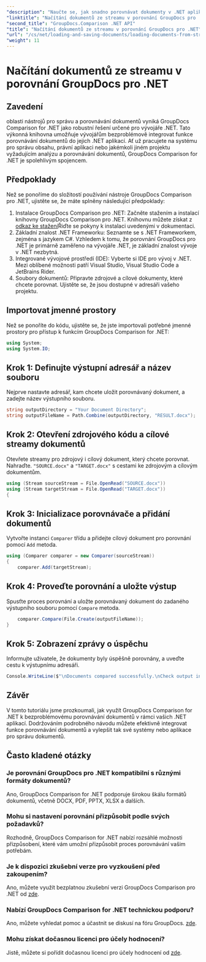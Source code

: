 ```yaml
---
"description": "Naučte se, jak snadno porovnávat dokumenty v .NET aplikacích pomocí GroupDocs Comparison, výkonné .NET knihovny."
"linktitle": "Načítání dokumentů ze streamu v porovnání GroupDocs pro .NET"
"second_title": "GroupDocs.Comparison .NET API"
"title": "Načítání dokumentů ze streamu v porovnání GroupDocs pro .NET"
"url": "/cs/net/loading-and-saving-documents/loading-documents-from-stream/"
"weight": 11
---
```


# Načítání dokumentů ze streamu v porovnání GroupDocs pro .NET

## Zavedení
oblasti nástrojů pro správu a porovnávání dokumentů vyniká GroupDocs Comparison for .NET jako robustní řešení určené pro vývojáře .NET. Tato výkonná knihovna umožňuje vývojářům bezproblémově integrovat funkce porovnávání dokumentů do jejich .NET aplikací. Ať už pracujete na systému pro správu obsahu, právní aplikaci nebo jakémkoli jiném projektu vyžadujícím analýzu a porovnávání dokumentů, GroupDocs Comparison for .NET je spolehlivým spojencem.
## Předpoklady
Než se ponoříme do složitostí používání nástroje GroupDocs Comparison pro .NET, ujistěte se, že máte splněny následující předpoklady:
1. Instalace GroupDocs Comparison pro .NET: Začněte stažením a instalací knihovny GroupDocs Comparison pro .NET. Knihovnu můžete získat z [odkaz ke stažení](https://releases.groupdocs.com/comparison/net/)Řiďte se pokyny k instalaci uvedenými v dokumentaci.
2. Základní znalost .NET Frameworku: Seznamte se s .NET Frameworkem, zejména s jazykem C#. Vzhledem k tomu, že porovnání GroupDocs pro .NET je primárně zaměřeno na vývojáře .NET, je základní znalost vývoje v .NET nezbytná.
3. Integrované vývojové prostředí (IDE): Vyberte si IDE pro vývoj v .NET. Mezi oblíbené možnosti patří Visual Studio, Visual Studio Code a JetBrains Rider.
4. Soubory dokumentů: Připravte zdrojové a cílové dokumenty, které chcete porovnat. Ujistěte se, že jsou dostupné v adresáři vašeho projektu.

## Importovat jmenné prostory
Než se ponoříte do kódu, ujistěte se, že jste importovali potřebné jmenné prostory pro přístup k funkcím GroupDocs Comparison for .NET:
```csharp
using System;
using System.IO;
```
## Krok 1: Definujte výstupní adresář a název souboru
Nejprve nastavte adresář, kam chcete uložit porovnávaný dokument, a zadejte název výstupního souboru.
```csharp
string outputDirectory = "Your Document Directory";
string outputFileName = Path.Combine(outputDirectory, "RESULT.docx");
```
## Krok 2: Otevření zdrojového kódu a cílové streamy dokumentů
Otevřete streamy pro zdrojový i cílový dokument, který chcete porovnat. Nahraďte. `"SOURCE.docx"` a `"TARGET.docx"` s cestami ke zdrojovým a cílovým dokumentům.
```csharp
using (Stream sourceStream = File.OpenRead("SOURCE.docx"))
using (Stream targetStream = File.OpenRead("TARGET.docx"))
{
```
## Krok 3: Inicializace porovnávače a přidání dokumentů
Vytvořte instanci `Comparer` třídu a přidejte cílový dokument pro porovnání pomocí `Add` metoda.
```csharp
using (Comparer comparer = new Comparer(sourceStream))
{
    comparer.Add(targetStream);
```
## Krok 4: Proveďte porovnání a uložte výstup
Spusťte proces porovnání a uložte porovnávaný dokument do zadaného výstupního souboru pomocí `Compare` metoda.
```csharp
    comparer.Compare(File.Create(outputFileName));
}
```
## Krok 5: Zobrazení zprávy o úspěchu
Informujte uživatele, že dokumenty byly úspěšně porovnány, a uveďte cestu k výstupnímu adresáři.
```csharp
Console.WriteLine($"\nDocuments compared successfully.\nCheck output in {outputDirectory}.");
```

## Závěr
V tomto tutoriálu jsme prozkoumali, jak využít GroupDocs Comparison for .NET k bezproblémovému porovnávání dokumentů v rámci vašich .NET aplikací. Dodržováním podrobného návodu můžete efektivně integrovat funkce porovnávání dokumentů a vylepšit tak své systémy nebo aplikace pro správu dokumentů.
## Často kladené otázky
### Je porovnání GroupDocs pro .NET kompatibilní s různými formáty dokumentů?
Ano, GroupDocs Comparison for .NET podporuje širokou škálu formátů dokumentů, včetně DOCX, PDF, PPTX, XLSX a dalších.
### Mohu si nastavení porovnání přizpůsobit podle svých požadavků?
Rozhodně, GroupDocs Comparison for .NET nabízí rozsáhlé možnosti přizpůsobení, které vám umožní přizpůsobit proces porovnávání vašim potřebám.
### Je k dispozici zkušební verze pro vyzkoušení před zakoupením?
Ano, můžete využít bezplatnou zkušební verzi GroupDocs Comparison pro .NET od [zde](https://releases.groupdocs.com/).
### Nabízí GroupDocs Comparison for .NET technickou podporu?
Ano, můžete vyhledat pomoc a účastnit se diskusí na fóru GroupDocs. [zde](https://forum.groupdocs.com/c/comparison/12).
### Mohu získat dočasnou licenci pro účely hodnocení?
Jistě, můžete si pořídit dočasnou licenci pro účely hodnocení od [zde](https://purchase.groupdocs.com/temporary-license/).